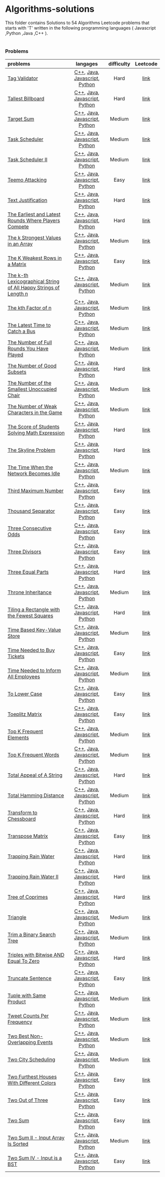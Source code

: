# Algorithms-solutions
This folder contains Solutions to 54 Algorithms Leetcode problems that starts with 'T' written in the following programming languages ( Javascript ,Python ,Java ,C++ ).<br><br>
### Problems ###
|problems|langages|difficulty|Leetcode|
|:-------|:------:|:--------:|:------:|
|[Tag Validator](https://github.com/AnasImloul/Leetcode-solutions/tree/main/algorithms/T/Tag%20Validator/)|[C++](https://github.com/AnasImloul/Leetcode-solutions/tree/main/algorithms/T/Tag%20Validator/Tag%20Validator.cpp), [Java](https://github.com/AnasImloul/Leetcode-solutions/tree/main/algorithms/T/Tag%20Validator/Tag%20Validator.java), [Javascript](https://github.com/AnasImloul/Leetcode-solutions/tree/main/algorithms/T/Tag%20Validator/Tag%20Validator.js), [Python](https://github.com/AnasImloul/Leetcode-solutions/tree/main/algorithms/T/Tag%20Validator/Tag%20Validator.py)|Hard|[link](https://leetcode.com/problems/tag-validator)|
|[Tallest Billboard](https://github.com/AnasImloul/Leetcode-solutions/tree/main/algorithms/T/Tallest%20Billboard/)|[C++](https://github.com/AnasImloul/Leetcode-solutions/tree/main/algorithms/T/Tallest%20Billboard/Tallest%20Billboard.cpp), [Java](https://github.com/AnasImloul/Leetcode-solutions/tree/main/algorithms/T/Tallest%20Billboard/Tallest%20Billboard.java), [Javascript](https://github.com/AnasImloul/Leetcode-solutions/tree/main/algorithms/T/Tallest%20Billboard/Tallest%20Billboard.js), [Python](https://github.com/AnasImloul/Leetcode-solutions/tree/main/algorithms/T/Tallest%20Billboard/Tallest%20Billboard.py)|Hard|[link](https://leetcode.com/problems/tallest-billboard)|
|[Target Sum](https://github.com/AnasImloul/Leetcode-solutions/tree/main/algorithms/T/Target%20Sum/)|[C++](https://github.com/AnasImloul/Leetcode-solutions/tree/main/algorithms/T/Target%20Sum/Target%20Sum.cpp), [Java](https://github.com/AnasImloul/Leetcode-solutions/tree/main/algorithms/T/Target%20Sum/Target%20Sum.java), [Javascript](https://github.com/AnasImloul/Leetcode-solutions/tree/main/algorithms/T/Target%20Sum/Target%20Sum.js), [Python](https://github.com/AnasImloul/Leetcode-solutions/tree/main/algorithms/T/Target%20Sum/Target%20Sum.py)|Medium|[link](https://leetcode.com/problems/target-sum)|
|[Task Scheduler](https://github.com/AnasImloul/Leetcode-solutions/tree/main/algorithms/T/Task%20Scheduler/)|[C++](https://github.com/AnasImloul/Leetcode-solutions/tree/main/algorithms/T/Task%20Scheduler/Task%20Scheduler.cpp), [Java](https://github.com/AnasImloul/Leetcode-solutions/tree/main/algorithms/T/Task%20Scheduler/Task%20Scheduler.java), [Javascript](https://github.com/AnasImloul/Leetcode-solutions/tree/main/algorithms/T/Task%20Scheduler/Task%20Scheduler.js), [Python](https://github.com/AnasImloul/Leetcode-solutions/tree/main/algorithms/T/Task%20Scheduler/Task%20Scheduler.py)|Medium|[link](https://leetcode.com/problems/task-scheduler)|
|[Task Scheduler II](https://github.com/AnasImloul/Leetcode-solutions/tree/main/algorithms/T/Task%20Scheduler%20II/)|[C++](https://github.com/AnasImloul/Leetcode-solutions/tree/main/algorithms/T/Task%20Scheduler%20II/Task%20Scheduler%20II.cpp), [Java](https://github.com/AnasImloul/Leetcode-solutions/tree/main/algorithms/T/Task%20Scheduler%20II/Task%20Scheduler%20II.java), [Javascript](https://github.com/AnasImloul/Leetcode-solutions/tree/main/algorithms/T/Task%20Scheduler%20II/Task%20Scheduler%20II.js), [Python](https://github.com/AnasImloul/Leetcode-solutions/tree/main/algorithms/T/Task%20Scheduler%20II/Task%20Scheduler%20II.py)|Medium|[link](https://leetcode.com/problems/task-scheduler-ii)|
|[Teemo Attacking](https://github.com/AnasImloul/Leetcode-solutions/tree/main/algorithms/T/Teemo%20Attacking/)|[C++](https://github.com/AnasImloul/Leetcode-solutions/tree/main/algorithms/T/Teemo%20Attacking/Teemo%20Attacking.cpp), [Java](https://github.com/AnasImloul/Leetcode-solutions/tree/main/algorithms/T/Teemo%20Attacking/Teemo%20Attacking.java), [Javascript](https://github.com/AnasImloul/Leetcode-solutions/tree/main/algorithms/T/Teemo%20Attacking/Teemo%20Attacking.js), [Python](https://github.com/AnasImloul/Leetcode-solutions/tree/main/algorithms/T/Teemo%20Attacking/Teemo%20Attacking.py)|Easy|[link](https://leetcode.com/problems/teemo-attacking)|
|[Text Justification](https://github.com/AnasImloul/Leetcode-solutions/tree/main/algorithms/T/Text%20Justification/)|[C++](https://github.com/AnasImloul/Leetcode-solutions/tree/main/algorithms/T/Text%20Justification/Text%20Justification.cpp), [Java](https://github.com/AnasImloul/Leetcode-solutions/tree/main/algorithms/T/Text%20Justification/Text%20Justification.java), [Javascript](https://github.com/AnasImloul/Leetcode-solutions/tree/main/algorithms/T/Text%20Justification/Text%20Justification.js), [Python](https://github.com/AnasImloul/Leetcode-solutions/tree/main/algorithms/T/Text%20Justification/Text%20Justification.py)|Hard|[link](https://leetcode.com/problems/text-justification)|
|[The Earliest and Latest Rounds Where Players Compete](https://github.com/AnasImloul/Leetcode-solutions/tree/main/algorithms/T/The%20Earliest%20and%20Latest%20Rounds%20Where%20Players%20Compete/)|[C++](https://github.com/AnasImloul/Leetcode-solutions/tree/main/algorithms/T/The%20Earliest%20and%20Latest%20Rounds%20Where%20Players%20Compete/The%20Earliest%20and%20Latest%20Rounds%20Where%20Players%20Compete.cpp), [Java](https://github.com/AnasImloul/Leetcode-solutions/tree/main/algorithms/T/The%20Earliest%20and%20Latest%20Rounds%20Where%20Players%20Compete/The%20Earliest%20and%20Latest%20Rounds%20Where%20Players%20Compete.java), [Javascript](https://github.com/AnasImloul/Leetcode-solutions/tree/main/algorithms/T/The%20Earliest%20and%20Latest%20Rounds%20Where%20Players%20Compete/The%20Earliest%20and%20Latest%20Rounds%20Where%20Players%20Compete.js), [Python](https://github.com/AnasImloul/Leetcode-solutions/tree/main/algorithms/T/The%20Earliest%20and%20Latest%20Rounds%20Where%20Players%20Compete/The%20Earliest%20and%20Latest%20Rounds%20Where%20Players%20Compete.py)|Hard|[link](https://leetcode.com/problems/the-earliest-and-latest-rounds-where-players-compete)|
|[The k Strongest Values in an Array](https://github.com/AnasImloul/Leetcode-solutions/tree/main/algorithms/T/The%20k%20Strongest%20Values%20in%20an%20Array/)|[C++](https://github.com/AnasImloul/Leetcode-solutions/tree/main/algorithms/T/The%20k%20Strongest%20Values%20in%20an%20Array/The%20k%20Strongest%20Values%20in%20an%20Array.cpp), [Java](https://github.com/AnasImloul/Leetcode-solutions/tree/main/algorithms/T/The%20k%20Strongest%20Values%20in%20an%20Array/The%20k%20Strongest%20Values%20in%20an%20Array.java), [Javascript](https://github.com/AnasImloul/Leetcode-solutions/tree/main/algorithms/T/The%20k%20Strongest%20Values%20in%20an%20Array/The%20k%20Strongest%20Values%20in%20an%20Array.js), [Python](https://github.com/AnasImloul/Leetcode-solutions/tree/main/algorithms/T/The%20k%20Strongest%20Values%20in%20an%20Array/The%20k%20Strongest%20Values%20in%20an%20Array.py)|Medium|[link](https://leetcode.com/problems/the-k-strongest-values-in-an-array)|
|[The K Weakest Rows in a Matrix](https://github.com/AnasImloul/Leetcode-solutions/tree/main/algorithms/T/The%20K%20Weakest%20Rows%20in%20a%20Matrix/)|[C++](https://github.com/AnasImloul/Leetcode-solutions/tree/main/algorithms/T/The%20K%20Weakest%20Rows%20in%20a%20Matrix/The%20K%20Weakest%20Rows%20in%20a%20Matrix.cpp), [Java](https://github.com/AnasImloul/Leetcode-solutions/tree/main/algorithms/T/The%20K%20Weakest%20Rows%20in%20a%20Matrix/The%20K%20Weakest%20Rows%20in%20a%20Matrix.java), [Javascript](https://github.com/AnasImloul/Leetcode-solutions/tree/main/algorithms/T/The%20K%20Weakest%20Rows%20in%20a%20Matrix/The%20K%20Weakest%20Rows%20in%20a%20Matrix.js), [Python](https://github.com/AnasImloul/Leetcode-solutions/tree/main/algorithms/T/The%20K%20Weakest%20Rows%20in%20a%20Matrix/The%20K%20Weakest%20Rows%20in%20a%20Matrix.py)|Easy|[link](https://leetcode.com/problems/the-k-weakest-rows-in-a-matrix)|
|[The k-th Lexicographical String of All Happy Strings of Length n](https://github.com/AnasImloul/Leetcode-solutions/tree/main/algorithms/T/The%20k-th%20Lexicographical%20String%20of%20All%20Happy%20Strings%20of%20Length%20n/)|[C++](https://github.com/AnasImloul/Leetcode-solutions/tree/main/algorithms/T/The%20k-th%20Lexicographical%20String%20of%20All%20Happy%20Strings%20of%20Length%20n/The%20k-th%20Lexicographical%20String%20of%20All%20Happy%20Strings%20of%20Length%20n.cpp), [Java](https://github.com/AnasImloul/Leetcode-solutions/tree/main/algorithms/T/The%20k-th%20Lexicographical%20String%20of%20All%20Happy%20Strings%20of%20Length%20n/The%20k-th%20Lexicographical%20String%20of%20All%20Happy%20Strings%20of%20Length%20n.java), [Javascript](https://github.com/AnasImloul/Leetcode-solutions/tree/main/algorithms/T/The%20k-th%20Lexicographical%20String%20of%20All%20Happy%20Strings%20of%20Length%20n/The%20k-th%20Lexicographical%20String%20of%20All%20Happy%20Strings%20of%20Length%20n.js), [Python](https://github.com/AnasImloul/Leetcode-solutions/tree/main/algorithms/T/The%20k-th%20Lexicographical%20String%20of%20All%20Happy%20Strings%20of%20Length%20n/The%20k-th%20Lexicographical%20String%20of%20All%20Happy%20Strings%20of%20Length%20n.py)|Medium|[link](https://leetcode.com/problems/the-k-th-lexicographical-string-of-all-happy-strings-of-length-n)|
|[The kth Factor of n](https://github.com/AnasImloul/Leetcode-solutions/tree/main/algorithms/T/The%20kth%20Factor%20of%20n/)|[C++](https://github.com/AnasImloul/Leetcode-solutions/tree/main/algorithms/T/The%20kth%20Factor%20of%20n/The%20kth%20Factor%20of%20n.cpp), [Java](https://github.com/AnasImloul/Leetcode-solutions/tree/main/algorithms/T/The%20kth%20Factor%20of%20n/The%20kth%20Factor%20of%20n.java), [Javascript](https://github.com/AnasImloul/Leetcode-solutions/tree/main/algorithms/T/The%20kth%20Factor%20of%20n/The%20kth%20Factor%20of%20n.js), [Python](https://github.com/AnasImloul/Leetcode-solutions/tree/main/algorithms/T/The%20kth%20Factor%20of%20n/The%20kth%20Factor%20of%20n.py)|Medium|[link](https://leetcode.com/problems/the-kth-factor-of-n)|
|[The Latest Time to Catch a Bus](https://github.com/AnasImloul/Leetcode-solutions/tree/main/algorithms/T/The%20Latest%20Time%20to%20Catch%20a%20Bus/)|[C++](https://github.com/AnasImloul/Leetcode-solutions/tree/main/algorithms/T/The%20Latest%20Time%20to%20Catch%20a%20Bus/The%20Latest%20Time%20to%20Catch%20a%20Bus.cpp), [Java](https://github.com/AnasImloul/Leetcode-solutions/tree/main/algorithms/T/The%20Latest%20Time%20to%20Catch%20a%20Bus/The%20Latest%20Time%20to%20Catch%20a%20Bus.java), [Javascript](https://github.com/AnasImloul/Leetcode-solutions/tree/main/algorithms/T/The%20Latest%20Time%20to%20Catch%20a%20Bus/The%20Latest%20Time%20to%20Catch%20a%20Bus.js), [Python](https://github.com/AnasImloul/Leetcode-solutions/tree/main/algorithms/T/The%20Latest%20Time%20to%20Catch%20a%20Bus/The%20Latest%20Time%20to%20Catch%20a%20Bus.py)|Medium|[link](https://leetcode.com/problems/the-latest-time-to-catch-a-bus)|
|[The Number of Full Rounds You Have Played](https://github.com/AnasImloul/Leetcode-solutions/tree/main/algorithms/T/The%20Number%20of%20Full%20Rounds%20You%20Have%20Played/)|[C++](https://github.com/AnasImloul/Leetcode-solutions/tree/main/algorithms/T/The%20Number%20of%20Full%20Rounds%20You%20Have%20Played/The%20Number%20of%20Full%20Rounds%20You%20Have%20Played.cpp), [Java](https://github.com/AnasImloul/Leetcode-solutions/tree/main/algorithms/T/The%20Number%20of%20Full%20Rounds%20You%20Have%20Played/The%20Number%20of%20Full%20Rounds%20You%20Have%20Played.java), [Javascript](https://github.com/AnasImloul/Leetcode-solutions/tree/main/algorithms/T/The%20Number%20of%20Full%20Rounds%20You%20Have%20Played/The%20Number%20of%20Full%20Rounds%20You%20Have%20Played.js), [Python](https://github.com/AnasImloul/Leetcode-solutions/tree/main/algorithms/T/The%20Number%20of%20Full%20Rounds%20You%20Have%20Played/The%20Number%20of%20Full%20Rounds%20You%20Have%20Played.py)|Medium|[link](https://leetcode.com/problems/the-number-of-full-rounds-you-have-played)|
|[The Number of Good Subsets](https://github.com/AnasImloul/Leetcode-solutions/tree/main/algorithms/T/The%20Number%20of%20Good%20Subsets/)|[C++](https://github.com/AnasImloul/Leetcode-solutions/tree/main/algorithms/T/The%20Number%20of%20Good%20Subsets/The%20Number%20of%20Good%20Subsets.cpp), [Java](https://github.com/AnasImloul/Leetcode-solutions/tree/main/algorithms/T/The%20Number%20of%20Good%20Subsets/The%20Number%20of%20Good%20Subsets.java), [Javascript](https://github.com/AnasImloul/Leetcode-solutions/tree/main/algorithms/T/The%20Number%20of%20Good%20Subsets/The%20Number%20of%20Good%20Subsets.js), [Python](https://github.com/AnasImloul/Leetcode-solutions/tree/main/algorithms/T/The%20Number%20of%20Good%20Subsets/The%20Number%20of%20Good%20Subsets.py)|Hard|[link](https://leetcode.com/problems/the-number-of-good-subsets)|
|[The Number of the Smallest Unoccupied Chair](https://github.com/AnasImloul/Leetcode-solutions/tree/main/algorithms/T/The%20Number%20of%20the%20Smallest%20Unoccupied%20Chair/)|[C++](https://github.com/AnasImloul/Leetcode-solutions/tree/main/algorithms/T/The%20Number%20of%20the%20Smallest%20Unoccupied%20Chair/The%20Number%20of%20the%20Smallest%20Unoccupied%20Chair.cpp), [Java](https://github.com/AnasImloul/Leetcode-solutions/tree/main/algorithms/T/The%20Number%20of%20the%20Smallest%20Unoccupied%20Chair/The%20Number%20of%20the%20Smallest%20Unoccupied%20Chair.java), [Javascript](https://github.com/AnasImloul/Leetcode-solutions/tree/main/algorithms/T/The%20Number%20of%20the%20Smallest%20Unoccupied%20Chair/The%20Number%20of%20the%20Smallest%20Unoccupied%20Chair.js), [Python](https://github.com/AnasImloul/Leetcode-solutions/tree/main/algorithms/T/The%20Number%20of%20the%20Smallest%20Unoccupied%20Chair/The%20Number%20of%20the%20Smallest%20Unoccupied%20Chair.py)|Medium|[link](https://leetcode.com/problems/the-number-of-the-smallest-unoccupied-chair)|
|[The Number of Weak Characters in the Game](https://github.com/AnasImloul/Leetcode-solutions/tree/main/algorithms/T/The%20Number%20of%20Weak%20Characters%20in%20the%20Game/)|[C++](https://github.com/AnasImloul/Leetcode-solutions/tree/main/algorithms/T/The%20Number%20of%20Weak%20Characters%20in%20the%20Game/The%20Number%20of%20Weak%20Characters%20in%20the%20Game.cpp), [Java](https://github.com/AnasImloul/Leetcode-solutions/tree/main/algorithms/T/The%20Number%20of%20Weak%20Characters%20in%20the%20Game/The%20Number%20of%20Weak%20Characters%20in%20the%20Game.java), [Javascript](https://github.com/AnasImloul/Leetcode-solutions/tree/main/algorithms/T/The%20Number%20of%20Weak%20Characters%20in%20the%20Game/The%20Number%20of%20Weak%20Characters%20in%20the%20Game.js), [Python](https://github.com/AnasImloul/Leetcode-solutions/tree/main/algorithms/T/The%20Number%20of%20Weak%20Characters%20in%20the%20Game/The%20Number%20of%20Weak%20Characters%20in%20the%20Game.py)|Medium|[link](https://leetcode.com/problems/the-number-of-weak-characters-in-the-game)|
|[The Score of Students Solving Math Expression](https://github.com/AnasImloul/Leetcode-solutions/tree/main/algorithms/T/The%20Score%20of%20Students%20Solving%20Math%20Expression/)|[C++](https://github.com/AnasImloul/Leetcode-solutions/tree/main/algorithms/T/The%20Score%20of%20Students%20Solving%20Math%20Expression/The%20Score%20of%20Students%20Solving%20Math%20Expression.cpp), [Java](https://github.com/AnasImloul/Leetcode-solutions/tree/main/algorithms/T/The%20Score%20of%20Students%20Solving%20Math%20Expression/The%20Score%20of%20Students%20Solving%20Math%20Expression.java), [Javascript](https://github.com/AnasImloul/Leetcode-solutions/tree/main/algorithms/T/The%20Score%20of%20Students%20Solving%20Math%20Expression/The%20Score%20of%20Students%20Solving%20Math%20Expression.js), [Python](https://github.com/AnasImloul/Leetcode-solutions/tree/main/algorithms/T/The%20Score%20of%20Students%20Solving%20Math%20Expression/The%20Score%20of%20Students%20Solving%20Math%20Expression.py)|Hard|[link](https://leetcode.com/problems/the-score-of-students-solving-math-expression)|
|[The Skyline Problem](https://github.com/AnasImloul/Leetcode-solutions/tree/main/algorithms/T/The%20Skyline%20Problem/)|[C++](https://github.com/AnasImloul/Leetcode-solutions/tree/main/algorithms/T/The%20Skyline%20Problem/The%20Skyline%20Problem.cpp), [Java](https://github.com/AnasImloul/Leetcode-solutions/tree/main/algorithms/T/The%20Skyline%20Problem/The%20Skyline%20Problem.java), [Javascript](https://github.com/AnasImloul/Leetcode-solutions/tree/main/algorithms/T/The%20Skyline%20Problem/The%20Skyline%20Problem.js), [Python](https://github.com/AnasImloul/Leetcode-solutions/tree/main/algorithms/T/The%20Skyline%20Problem/The%20Skyline%20Problem.py)|Hard|[link](https://leetcode.com/problems/the-skyline-problem)|
|[The Time When the Network Becomes Idle](https://github.com/AnasImloul/Leetcode-solutions/tree/main/algorithms/T/The%20Time%20When%20the%20Network%20Becomes%20Idle/)|[C++](https://github.com/AnasImloul/Leetcode-solutions/tree/main/algorithms/T/The%20Time%20When%20the%20Network%20Becomes%20Idle/The%20Time%20When%20the%20Network%20Becomes%20Idle.cpp), [Java](https://github.com/AnasImloul/Leetcode-solutions/tree/main/algorithms/T/The%20Time%20When%20the%20Network%20Becomes%20Idle/The%20Time%20When%20the%20Network%20Becomes%20Idle.java), [Javascript](https://github.com/AnasImloul/Leetcode-solutions/tree/main/algorithms/T/The%20Time%20When%20the%20Network%20Becomes%20Idle/The%20Time%20When%20the%20Network%20Becomes%20Idle.js), [Python](https://github.com/AnasImloul/Leetcode-solutions/tree/main/algorithms/T/The%20Time%20When%20the%20Network%20Becomes%20Idle/The%20Time%20When%20the%20Network%20Becomes%20Idle.py)|Medium|[link](https://leetcode.com/problems/the-time-when-the-network-becomes-idle)|
|[Third Maximum Number](https://github.com/AnasImloul/Leetcode-solutions/tree/main/algorithms/T/Third%20Maximum%20Number/)|[C++](https://github.com/AnasImloul/Leetcode-solutions/tree/main/algorithms/T/Third%20Maximum%20Number/Third%20Maximum%20Number.cpp), [Java](https://github.com/AnasImloul/Leetcode-solutions/tree/main/algorithms/T/Third%20Maximum%20Number/Third%20Maximum%20Number.java), [Javascript](https://github.com/AnasImloul/Leetcode-solutions/tree/main/algorithms/T/Third%20Maximum%20Number/Third%20Maximum%20Number.js), [Python](https://github.com/AnasImloul/Leetcode-solutions/tree/main/algorithms/T/Third%20Maximum%20Number/Third%20Maximum%20Number.py)|Easy|[link](https://leetcode.com/problems/third-maximum-number)|
|[Thousand Separator](https://github.com/AnasImloul/Leetcode-solutions/tree/main/algorithms/T/Thousand%20Separator/)|[C++](https://github.com/AnasImloul/Leetcode-solutions/tree/main/algorithms/T/Thousand%20Separator/Thousand%20Separator.cpp), [Java](https://github.com/AnasImloul/Leetcode-solutions/tree/main/algorithms/T/Thousand%20Separator/Thousand%20Separator.java), [Javascript](https://github.com/AnasImloul/Leetcode-solutions/tree/main/algorithms/T/Thousand%20Separator/Thousand%20Separator.js), [Python](https://github.com/AnasImloul/Leetcode-solutions/tree/main/algorithms/T/Thousand%20Separator/Thousand%20Separator.py)|Easy|[link](https://leetcode.com/problems/thousand-separator)|
|[Three Consecutive Odds](https://github.com/AnasImloul/Leetcode-solutions/tree/main/algorithms/T/Three%20Consecutive%20Odds/)|[C++](https://github.com/AnasImloul/Leetcode-solutions/tree/main/algorithms/T/Three%20Consecutive%20Odds/Three%20Consecutive%20Odds.cpp), [Java](https://github.com/AnasImloul/Leetcode-solutions/tree/main/algorithms/T/Three%20Consecutive%20Odds/Three%20Consecutive%20Odds.java), [Javascript](https://github.com/AnasImloul/Leetcode-solutions/tree/main/algorithms/T/Three%20Consecutive%20Odds/Three%20Consecutive%20Odds.js), [Python](https://github.com/AnasImloul/Leetcode-solutions/tree/main/algorithms/T/Three%20Consecutive%20Odds/Three%20Consecutive%20Odds.py)|Easy|[link](https://leetcode.com/problems/three-consecutive-odds)|
|[Three Divisors](https://github.com/AnasImloul/Leetcode-solutions/tree/main/algorithms/T/Three%20Divisors/)|[C++](https://github.com/AnasImloul/Leetcode-solutions/tree/main/algorithms/T/Three%20Divisors/Three%20Divisors.cpp), [Java](https://github.com/AnasImloul/Leetcode-solutions/tree/main/algorithms/T/Three%20Divisors/Three%20Divisors.java), [Javascript](https://github.com/AnasImloul/Leetcode-solutions/tree/main/algorithms/T/Three%20Divisors/Three%20Divisors.js), [Python](https://github.com/AnasImloul/Leetcode-solutions/tree/main/algorithms/T/Three%20Divisors/Three%20Divisors.py)|Easy|[link](https://leetcode.com/problems/three-divisors)|
|[Three Equal Parts](https://github.com/AnasImloul/Leetcode-solutions/tree/main/algorithms/T/Three%20Equal%20Parts/)|[C++](https://github.com/AnasImloul/Leetcode-solutions/tree/main/algorithms/T/Three%20Equal%20Parts/Three%20Equal%20Parts.cpp), [Java](https://github.com/AnasImloul/Leetcode-solutions/tree/main/algorithms/T/Three%20Equal%20Parts/Three%20Equal%20Parts.java), [Javascript](https://github.com/AnasImloul/Leetcode-solutions/tree/main/algorithms/T/Three%20Equal%20Parts/Three%20Equal%20Parts.js), [Python](https://github.com/AnasImloul/Leetcode-solutions/tree/main/algorithms/T/Three%20Equal%20Parts/Three%20Equal%20Parts.py)|Hard|[link](https://leetcode.com/problems/three-equal-parts)|
|[Throne Inheritance](https://github.com/AnasImloul/Leetcode-solutions/tree/main/algorithms/T/Throne%20Inheritance/)|[C++](https://github.com/AnasImloul/Leetcode-solutions/tree/main/algorithms/T/Throne%20Inheritance/Throne%20Inheritance.cpp), [Java](https://github.com/AnasImloul/Leetcode-solutions/tree/main/algorithms/T/Throne%20Inheritance/Throne%20Inheritance.java), [Javascript](https://github.com/AnasImloul/Leetcode-solutions/tree/main/algorithms/T/Throne%20Inheritance/Throne%20Inheritance.js), [Python](https://github.com/AnasImloul/Leetcode-solutions/tree/main/algorithms/T/Throne%20Inheritance/Throne%20Inheritance.py)|Medium|[link](https://leetcode.com/problems/throne-inheritance)|
|[Tiling a Rectangle with the Fewest Squares](https://github.com/AnasImloul/Leetcode-solutions/tree/main/algorithms/T/Tiling%20a%20Rectangle%20with%20the%20Fewest%20Squares/)|[C++](https://github.com/AnasImloul/Leetcode-solutions/tree/main/algorithms/T/Tiling%20a%20Rectangle%20with%20the%20Fewest%20Squares/Tiling%20a%20Rectangle%20with%20the%20Fewest%20Squares.cpp), [Java](https://github.com/AnasImloul/Leetcode-solutions/tree/main/algorithms/T/Tiling%20a%20Rectangle%20with%20the%20Fewest%20Squares/Tiling%20a%20Rectangle%20with%20the%20Fewest%20Squares.java), [Javascript](https://github.com/AnasImloul/Leetcode-solutions/tree/main/algorithms/T/Tiling%20a%20Rectangle%20with%20the%20Fewest%20Squares/Tiling%20a%20Rectangle%20with%20the%20Fewest%20Squares.js), [Python](https://github.com/AnasImloul/Leetcode-solutions/tree/main/algorithms/T/Tiling%20a%20Rectangle%20with%20the%20Fewest%20Squares/Tiling%20a%20Rectangle%20with%20the%20Fewest%20Squares.py)|Hard|[link](https://leetcode.com/problems/tiling-a-rectangle-with-the-fewest-squares)|
|[Time Based Key-Value Store](https://github.com/AnasImloul/Leetcode-solutions/tree/main/algorithms/T/Time%20Based%20Key-Value%20Store/)|[C++](https://github.com/AnasImloul/Leetcode-solutions/tree/main/algorithms/T/Time%20Based%20Key-Value%20Store/Time%20Based%20Key-Value%20Store.cpp), [Java](https://github.com/AnasImloul/Leetcode-solutions/tree/main/algorithms/T/Time%20Based%20Key-Value%20Store/Time%20Based%20Key-Value%20Store.java), [Javascript](https://github.com/AnasImloul/Leetcode-solutions/tree/main/algorithms/T/Time%20Based%20Key-Value%20Store/Time%20Based%20Key-Value%20Store.js), [Python](https://github.com/AnasImloul/Leetcode-solutions/tree/main/algorithms/T/Time%20Based%20Key-Value%20Store/Time%20Based%20Key-Value%20Store.py)|Medium|[link](https://leetcode.com/problems/time-based-key-value-store)|
|[Time Needed to Buy Tickets](https://github.com/AnasImloul/Leetcode-solutions/tree/main/algorithms/T/Time%20Needed%20to%20Buy%20Tickets/)|[C++](https://github.com/AnasImloul/Leetcode-solutions/tree/main/algorithms/T/Time%20Needed%20to%20Buy%20Tickets/Time%20Needed%20to%20Buy%20Tickets.cpp), [Java](https://github.com/AnasImloul/Leetcode-solutions/tree/main/algorithms/T/Time%20Needed%20to%20Buy%20Tickets/Time%20Needed%20to%20Buy%20Tickets.java), [Javascript](https://github.com/AnasImloul/Leetcode-solutions/tree/main/algorithms/T/Time%20Needed%20to%20Buy%20Tickets/Time%20Needed%20to%20Buy%20Tickets.js), [Python](https://github.com/AnasImloul/Leetcode-solutions/tree/main/algorithms/T/Time%20Needed%20to%20Buy%20Tickets/Time%20Needed%20to%20Buy%20Tickets.py)|Easy|[link](https://leetcode.com/problems/time-needed-to-buy-tickets)|
|[Time Needed to Inform All Employees](https://github.com/AnasImloul/Leetcode-solutions/tree/main/algorithms/T/Time%20Needed%20to%20Inform%20All%20Employees/)|[C++](https://github.com/AnasImloul/Leetcode-solutions/tree/main/algorithms/T/Time%20Needed%20to%20Inform%20All%20Employees/Time%20Needed%20to%20Inform%20All%20Employees.cpp), [Java](https://github.com/AnasImloul/Leetcode-solutions/tree/main/algorithms/T/Time%20Needed%20to%20Inform%20All%20Employees/Time%20Needed%20to%20Inform%20All%20Employees.java), [Javascript](https://github.com/AnasImloul/Leetcode-solutions/tree/main/algorithms/T/Time%20Needed%20to%20Inform%20All%20Employees/Time%20Needed%20to%20Inform%20All%20Employees.js), [Python](https://github.com/AnasImloul/Leetcode-solutions/tree/main/algorithms/T/Time%20Needed%20to%20Inform%20All%20Employees/Time%20Needed%20to%20Inform%20All%20Employees.py)|Medium|[link](https://leetcode.com/problems/time-needed-to-inform-all-employees)|
|[To Lower Case](https://github.com/AnasImloul/Leetcode-solutions/tree/main/algorithms/T/To%20Lower%20Case/)|[C++](https://github.com/AnasImloul/Leetcode-solutions/tree/main/algorithms/T/To%20Lower%20Case/To%20Lower%20Case.cpp), [Java](https://github.com/AnasImloul/Leetcode-solutions/tree/main/algorithms/T/To%20Lower%20Case/To%20Lower%20Case.java), [Javascript](https://github.com/AnasImloul/Leetcode-solutions/tree/main/algorithms/T/To%20Lower%20Case/To%20Lower%20Case.js), [Python](https://github.com/AnasImloul/Leetcode-solutions/tree/main/algorithms/T/To%20Lower%20Case/To%20Lower%20Case.py)|Easy|[link](https://leetcode.com/problems/to-lower-case)|
|[Toeplitz Matrix](https://github.com/AnasImloul/Leetcode-solutions/tree/main/algorithms/T/Toeplitz%20Matrix/)|[C++](https://github.com/AnasImloul/Leetcode-solutions/tree/main/algorithms/T/Toeplitz%20Matrix/Toeplitz%20Matrix.cpp), [Java](https://github.com/AnasImloul/Leetcode-solutions/tree/main/algorithms/T/Toeplitz%20Matrix/Toeplitz%20Matrix.java), [Javascript](https://github.com/AnasImloul/Leetcode-solutions/tree/main/algorithms/T/Toeplitz%20Matrix/Toeplitz%20Matrix.js), [Python](https://github.com/AnasImloul/Leetcode-solutions/tree/main/algorithms/T/Toeplitz%20Matrix/Toeplitz%20Matrix.py)|Easy|[link](https://leetcode.com/problems/toeplitz-matrix)|
|[Top K Frequent Elements](https://github.com/AnasImloul/Leetcode-solutions/tree/main/algorithms/T/Top%20K%20Frequent%20Elements/)|[C++](https://github.com/AnasImloul/Leetcode-solutions/tree/main/algorithms/T/Top%20K%20Frequent%20Elements/Top%20K%20Frequent%20Elements.cpp), [Java](https://github.com/AnasImloul/Leetcode-solutions/tree/main/algorithms/T/Top%20K%20Frequent%20Elements/Top%20K%20Frequent%20Elements.java), [Javascript](https://github.com/AnasImloul/Leetcode-solutions/tree/main/algorithms/T/Top%20K%20Frequent%20Elements/Top%20K%20Frequent%20Elements.js), [Python](https://github.com/AnasImloul/Leetcode-solutions/tree/main/algorithms/T/Top%20K%20Frequent%20Elements/Top%20K%20Frequent%20Elements.py)|Medium|[link](https://leetcode.com/problems/top-k-frequent-elements)|
|[Top K Frequent Words](https://github.com/AnasImloul/Leetcode-solutions/tree/main/algorithms/T/Top%20K%20Frequent%20Words/)|[C++](https://github.com/AnasImloul/Leetcode-solutions/tree/main/algorithms/T/Top%20K%20Frequent%20Words/Top%20K%20Frequent%20Words.cpp), [Java](https://github.com/AnasImloul/Leetcode-solutions/tree/main/algorithms/T/Top%20K%20Frequent%20Words/Top%20K%20Frequent%20Words.java), [Javascript](https://github.com/AnasImloul/Leetcode-solutions/tree/main/algorithms/T/Top%20K%20Frequent%20Words/Top%20K%20Frequent%20Words.js), [Python](https://github.com/AnasImloul/Leetcode-solutions/tree/main/algorithms/T/Top%20K%20Frequent%20Words/Top%20K%20Frequent%20Words.py)|Medium|[link](https://leetcode.com/problems/top-k-frequent-words)|
|[Total Appeal of A String](https://github.com/AnasImloul/Leetcode-solutions/tree/main/algorithms/T/Total%20Appeal%20of%20A%20String/)|[C++](https://github.com/AnasImloul/Leetcode-solutions/tree/main/algorithms/T/Total%20Appeal%20of%20A%20String/Total%20Appeal%20of%20A%20String.cpp), [Java](https://github.com/AnasImloul/Leetcode-solutions/tree/main/algorithms/T/Total%20Appeal%20of%20A%20String/Total%20Appeal%20of%20A%20String.java), [Javascript](https://github.com/AnasImloul/Leetcode-solutions/tree/main/algorithms/T/Total%20Appeal%20of%20A%20String/Total%20Appeal%20of%20A%20String.js), [Python](https://github.com/AnasImloul/Leetcode-solutions/tree/main/algorithms/T/Total%20Appeal%20of%20A%20String/Total%20Appeal%20of%20A%20String.py)|Hard|[link](https://leetcode.com/problems/total-appeal-of-a-string)|
|[Total Hamming Distance](https://github.com/AnasImloul/Leetcode-solutions/tree/main/algorithms/T/Total%20Hamming%20Distance/)|[C++](https://github.com/AnasImloul/Leetcode-solutions/tree/main/algorithms/T/Total%20Hamming%20Distance/Total%20Hamming%20Distance.cpp), [Java](https://github.com/AnasImloul/Leetcode-solutions/tree/main/algorithms/T/Total%20Hamming%20Distance/Total%20Hamming%20Distance.java), [Javascript](https://github.com/AnasImloul/Leetcode-solutions/tree/main/algorithms/T/Total%20Hamming%20Distance/Total%20Hamming%20Distance.js), [Python](https://github.com/AnasImloul/Leetcode-solutions/tree/main/algorithms/T/Total%20Hamming%20Distance/Total%20Hamming%20Distance.py)|Medium|[link](https://leetcode.com/problems/total-hamming-distance)|
|[Transform to Chessboard](https://github.com/AnasImloul/Leetcode-solutions/tree/main/algorithms/T/Transform%20to%20Chessboard/)|[C++](https://github.com/AnasImloul/Leetcode-solutions/tree/main/algorithms/T/Transform%20to%20Chessboard/Transform%20to%20Chessboard.cpp), [Java](https://github.com/AnasImloul/Leetcode-solutions/tree/main/algorithms/T/Transform%20to%20Chessboard/Transform%20to%20Chessboard.java), [Javascript](https://github.com/AnasImloul/Leetcode-solutions/tree/main/algorithms/T/Transform%20to%20Chessboard/Transform%20to%20Chessboard.js), [Python](https://github.com/AnasImloul/Leetcode-solutions/tree/main/algorithms/T/Transform%20to%20Chessboard/Transform%20to%20Chessboard.py)|Hard|[link](https://leetcode.com/problems/transform-to-chessboard)|
|[Transpose Matrix](https://github.com/AnasImloul/Leetcode-solutions/tree/main/algorithms/T/Transpose%20Matrix/)|[C++](https://github.com/AnasImloul/Leetcode-solutions/tree/main/algorithms/T/Transpose%20Matrix/Transpose%20Matrix.cpp), [Java](https://github.com/AnasImloul/Leetcode-solutions/tree/main/algorithms/T/Transpose%20Matrix/Transpose%20Matrix.java), [Javascript](https://github.com/AnasImloul/Leetcode-solutions/tree/main/algorithms/T/Transpose%20Matrix/Transpose%20Matrix.js), [Python](https://github.com/AnasImloul/Leetcode-solutions/tree/main/algorithms/T/Transpose%20Matrix/Transpose%20Matrix.py)|Easy|[link](https://leetcode.com/problems/transpose-matrix)|
|[Trapping Rain Water](https://github.com/AnasImloul/Leetcode-solutions/tree/main/algorithms/T/Trapping%20Rain%20Water/)|[C++](https://github.com/AnasImloul/Leetcode-solutions/tree/main/algorithms/T/Trapping%20Rain%20Water/Trapping%20Rain%20Water.cpp), [Java](https://github.com/AnasImloul/Leetcode-solutions/tree/main/algorithms/T/Trapping%20Rain%20Water/Trapping%20Rain%20Water.java), [Javascript](https://github.com/AnasImloul/Leetcode-solutions/tree/main/algorithms/T/Trapping%20Rain%20Water/Trapping%20Rain%20Water.js), [Python](https://github.com/AnasImloul/Leetcode-solutions/tree/main/algorithms/T/Trapping%20Rain%20Water/Trapping%20Rain%20Water.py)|Hard|[link](https://leetcode.com/problems/trapping-rain-water)|
|[Trapping Rain Water II](https://github.com/AnasImloul/Leetcode-solutions/tree/main/algorithms/T/Trapping%20Rain%20Water%20II/)|[C++](https://github.com/AnasImloul/Leetcode-solutions/tree/main/algorithms/T/Trapping%20Rain%20Water%20II/Trapping%20Rain%20Water%20II.cpp), [Java](https://github.com/AnasImloul/Leetcode-solutions/tree/main/algorithms/T/Trapping%20Rain%20Water%20II/Trapping%20Rain%20Water%20II.java), [Javascript](https://github.com/AnasImloul/Leetcode-solutions/tree/main/algorithms/T/Trapping%20Rain%20Water%20II/Trapping%20Rain%20Water%20II.js), [Python](https://github.com/AnasImloul/Leetcode-solutions/tree/main/algorithms/T/Trapping%20Rain%20Water%20II/Trapping%20Rain%20Water%20II.py)|Hard|[link](https://leetcode.com/problems/trapping-rain-water-ii)|
|[Tree of Coprimes](https://github.com/AnasImloul/Leetcode-solutions/tree/main/algorithms/T/Tree%20of%20Coprimes/)|[C++](https://github.com/AnasImloul/Leetcode-solutions/tree/main/algorithms/T/Tree%20of%20Coprimes/Tree%20of%20Coprimes.cpp), [Java](https://github.com/AnasImloul/Leetcode-solutions/tree/main/algorithms/T/Tree%20of%20Coprimes/Tree%20of%20Coprimes.java), [Javascript](https://github.com/AnasImloul/Leetcode-solutions/tree/main/algorithms/T/Tree%20of%20Coprimes/Tree%20of%20Coprimes.js), [Python](https://github.com/AnasImloul/Leetcode-solutions/tree/main/algorithms/T/Tree%20of%20Coprimes/Tree%20of%20Coprimes.py)|Hard|[link](https://leetcode.com/problems/tree-of-coprimes)|
|[Triangle](https://github.com/AnasImloul/Leetcode-solutions/tree/main/algorithms/T/Triangle/)|[C++](https://github.com/AnasImloul/Leetcode-solutions/tree/main/algorithms/T/Triangle/Triangle.cpp), [Java](https://github.com/AnasImloul/Leetcode-solutions/tree/main/algorithms/T/Triangle/Triangle.java), [Javascript](https://github.com/AnasImloul/Leetcode-solutions/tree/main/algorithms/T/Triangle/Triangle.js), [Python](https://github.com/AnasImloul/Leetcode-solutions/tree/main/algorithms/T/Triangle/Triangle.py)|Medium|[link](https://leetcode.com/problems/triangle)|
|[Trim a Binary Search Tree](https://github.com/AnasImloul/Leetcode-solutions/tree/main/algorithms/T/Trim%20a%20Binary%20Search%20Tree/)|[C++](https://github.com/AnasImloul/Leetcode-solutions/tree/main/algorithms/T/Trim%20a%20Binary%20Search%20Tree/Trim%20a%20Binary%20Search%20Tree.cpp), [Java](https://github.com/AnasImloul/Leetcode-solutions/tree/main/algorithms/T/Trim%20a%20Binary%20Search%20Tree/Trim%20a%20Binary%20Search%20Tree.java), [Javascript](https://github.com/AnasImloul/Leetcode-solutions/tree/main/algorithms/T/Trim%20a%20Binary%20Search%20Tree/Trim%20a%20Binary%20Search%20Tree.js), [Python](https://github.com/AnasImloul/Leetcode-solutions/tree/main/algorithms/T/Trim%20a%20Binary%20Search%20Tree/Trim%20a%20Binary%20Search%20Tree.py)|Medium|[link](https://leetcode.com/problems/trim-a-binary-search-tree)|
|[Triples with Bitwise AND Equal To Zero](https://github.com/AnasImloul/Leetcode-solutions/tree/main/algorithms/T/Triples%20with%20Bitwise%20AND%20Equal%20To%20Zero/)|[C++](https://github.com/AnasImloul/Leetcode-solutions/tree/main/algorithms/T/Triples%20with%20Bitwise%20AND%20Equal%20To%20Zero/Triples%20with%20Bitwise%20AND%20Equal%20To%20Zero.cpp), [Java](https://github.com/AnasImloul/Leetcode-solutions/tree/main/algorithms/T/Triples%20with%20Bitwise%20AND%20Equal%20To%20Zero/Triples%20with%20Bitwise%20AND%20Equal%20To%20Zero.java), [Javascript](https://github.com/AnasImloul/Leetcode-solutions/tree/main/algorithms/T/Triples%20with%20Bitwise%20AND%20Equal%20To%20Zero/Triples%20with%20Bitwise%20AND%20Equal%20To%20Zero.js), [Python](https://github.com/AnasImloul/Leetcode-solutions/tree/main/algorithms/T/Triples%20with%20Bitwise%20AND%20Equal%20To%20Zero/Triples%20with%20Bitwise%20AND%20Equal%20To%20Zero.py)|Hard|[link](https://leetcode.com/problems/triples-with-bitwise-and-equal-to-zero)|
|[Truncate Sentence](https://github.com/AnasImloul/Leetcode-solutions/tree/main/algorithms/T/Truncate%20Sentence/)|[C++](https://github.com/AnasImloul/Leetcode-solutions/tree/main/algorithms/T/Truncate%20Sentence/Truncate%20Sentence.cpp), [Java](https://github.com/AnasImloul/Leetcode-solutions/tree/main/algorithms/T/Truncate%20Sentence/Truncate%20Sentence.java), [Javascript](https://github.com/AnasImloul/Leetcode-solutions/tree/main/algorithms/T/Truncate%20Sentence/Truncate%20Sentence.js), [Python](https://github.com/AnasImloul/Leetcode-solutions/tree/main/algorithms/T/Truncate%20Sentence/Truncate%20Sentence.py)|Easy|[link](https://leetcode.com/problems/truncate-sentence)|
|[Tuple with Same Product](https://github.com/AnasImloul/Leetcode-solutions/tree/main/algorithms/T/Tuple%20with%20Same%20Product/)|[C++](https://github.com/AnasImloul/Leetcode-solutions/tree/main/algorithms/T/Tuple%20with%20Same%20Product/Tuple%20with%20Same%20Product.cpp), [Java](https://github.com/AnasImloul/Leetcode-solutions/tree/main/algorithms/T/Tuple%20with%20Same%20Product/Tuple%20with%20Same%20Product.java), [Javascript](https://github.com/AnasImloul/Leetcode-solutions/tree/main/algorithms/T/Tuple%20with%20Same%20Product/Tuple%20with%20Same%20Product.js), [Python](https://github.com/AnasImloul/Leetcode-solutions/tree/main/algorithms/T/Tuple%20with%20Same%20Product/Tuple%20with%20Same%20Product.py)|Medium|[link](https://leetcode.com/problems/tuple-with-same-product)|
|[Tweet Counts Per Frequency](https://github.com/AnasImloul/Leetcode-solutions/tree/main/algorithms/T/Tweet%20Counts%20Per%20Frequency/)|[C++](https://github.com/AnasImloul/Leetcode-solutions/tree/main/algorithms/T/Tweet%20Counts%20Per%20Frequency/Tweet%20Counts%20Per%20Frequency.cpp), [Java](https://github.com/AnasImloul/Leetcode-solutions/tree/main/algorithms/T/Tweet%20Counts%20Per%20Frequency/Tweet%20Counts%20Per%20Frequency.java), [Javascript](https://github.com/AnasImloul/Leetcode-solutions/tree/main/algorithms/T/Tweet%20Counts%20Per%20Frequency/Tweet%20Counts%20Per%20Frequency.js), [Python](https://github.com/AnasImloul/Leetcode-solutions/tree/main/algorithms/T/Tweet%20Counts%20Per%20Frequency/Tweet%20Counts%20Per%20Frequency.py)|Medium|[link](https://leetcode.com/problems/tweet-counts-per-frequency)|
|[Two Best Non-Overlapping Events](https://github.com/AnasImloul/Leetcode-solutions/tree/main/algorithms/T/Two%20Best%20Non-Overlapping%20Events/)|[C++](https://github.com/AnasImloul/Leetcode-solutions/tree/main/algorithms/T/Two%20Best%20Non-Overlapping%20Events/Two%20Best%20Non-Overlapping%20Events.cpp), [Java](https://github.com/AnasImloul/Leetcode-solutions/tree/main/algorithms/T/Two%20Best%20Non-Overlapping%20Events/Two%20Best%20Non-Overlapping%20Events.java), [Javascript](https://github.com/AnasImloul/Leetcode-solutions/tree/main/algorithms/T/Two%20Best%20Non-Overlapping%20Events/Two%20Best%20Non-Overlapping%20Events.js), [Python](https://github.com/AnasImloul/Leetcode-solutions/tree/main/algorithms/T/Two%20Best%20Non-Overlapping%20Events/Two%20Best%20Non-Overlapping%20Events.py)|Medium|[link](https://leetcode.com/problems/two-best-non-overlapping-events)|
|[Two City Scheduling](https://github.com/AnasImloul/Leetcode-solutions/tree/main/algorithms/T/Two%20City%20Scheduling/)|[C++](https://github.com/AnasImloul/Leetcode-solutions/tree/main/algorithms/T/Two%20City%20Scheduling/Two%20City%20Scheduling.cpp), [Java](https://github.com/AnasImloul/Leetcode-solutions/tree/main/algorithms/T/Two%20City%20Scheduling/Two%20City%20Scheduling.java), [Javascript](https://github.com/AnasImloul/Leetcode-solutions/tree/main/algorithms/T/Two%20City%20Scheduling/Two%20City%20Scheduling.js), [Python](https://github.com/AnasImloul/Leetcode-solutions/tree/main/algorithms/T/Two%20City%20Scheduling/Two%20City%20Scheduling.py)|Medium|[link](https://leetcode.com/problems/two-city-scheduling)|
|[Two Furthest Houses With Different Colors](https://github.com/AnasImloul/Leetcode-solutions/tree/main/algorithms/T/Two%20Furthest%20Houses%20With%20Different%20Colors/)|[C++](https://github.com/AnasImloul/Leetcode-solutions/tree/main/algorithms/T/Two%20Furthest%20Houses%20With%20Different%20Colors/Two%20Furthest%20Houses%20With%20Different%20Colors.cpp), [Java](https://github.com/AnasImloul/Leetcode-solutions/tree/main/algorithms/T/Two%20Furthest%20Houses%20With%20Different%20Colors/Two%20Furthest%20Houses%20With%20Different%20Colors.java), [Javascript](https://github.com/AnasImloul/Leetcode-solutions/tree/main/algorithms/T/Two%20Furthest%20Houses%20With%20Different%20Colors/Two%20Furthest%20Houses%20With%20Different%20Colors.js), [Python](https://github.com/AnasImloul/Leetcode-solutions/tree/main/algorithms/T/Two%20Furthest%20Houses%20With%20Different%20Colors/Two%20Furthest%20Houses%20With%20Different%20Colors.py)|Easy|[link](https://leetcode.com/problems/two-furthest-houses-with-different-colors)|
|[Two Out of Three](https://github.com/AnasImloul/Leetcode-solutions/tree/main/algorithms/T/Two%20Out%20of%20Three/)|[C++](https://github.com/AnasImloul/Leetcode-solutions/tree/main/algorithms/T/Two%20Out%20of%20Three/Two%20Out%20of%20Three.cpp), [Java](https://github.com/AnasImloul/Leetcode-solutions/tree/main/algorithms/T/Two%20Out%20of%20Three/Two%20Out%20of%20Three.java), [Javascript](https://github.com/AnasImloul/Leetcode-solutions/tree/main/algorithms/T/Two%20Out%20of%20Three/Two%20Out%20of%20Three.js), [Python](https://github.com/AnasImloul/Leetcode-solutions/tree/main/algorithms/T/Two%20Out%20of%20Three/Two%20Out%20of%20Three.py)|Easy|[link](https://leetcode.com/problems/two-out-of-three)|
|[Two Sum](https://github.com/AnasImloul/Leetcode-solutions/tree/main/algorithms/T/Two%20Sum/)|[C++](https://github.com/AnasImloul/Leetcode-solutions/tree/main/algorithms/T/Two%20Sum/Two%20Sum.cpp), [Java](https://github.com/AnasImloul/Leetcode-solutions/tree/main/algorithms/T/Two%20Sum/Two%20Sum.java), [Javascript](https://github.com/AnasImloul/Leetcode-solutions/tree/main/algorithms/T/Two%20Sum/Two%20Sum.js), [Python](https://github.com/AnasImloul/Leetcode-solutions/tree/main/algorithms/T/Two%20Sum/Two%20Sum.py)|Easy|[link](https://leetcode.com/problems/two-sum)|
|[Two Sum II - Input Array Is Sorted](https://github.com/AnasImloul/Leetcode-solutions/tree/main/algorithms/T/Two%20Sum%20II%20-%20Input%20Array%20Is%20Sorted/)|[C++](https://github.com/AnasImloul/Leetcode-solutions/tree/main/algorithms/T/Two%20Sum%20II%20-%20Input%20Array%20Is%20Sorted/Two%20Sum%20II%20-%20Input%20Array%20Is%20Sorted.cpp), [Java](https://github.com/AnasImloul/Leetcode-solutions/tree/main/algorithms/T/Two%20Sum%20II%20-%20Input%20Array%20Is%20Sorted/Two%20Sum%20II%20-%20Input%20Array%20Is%20Sorted.java), [Javascript](https://github.com/AnasImloul/Leetcode-solutions/tree/main/algorithms/T/Two%20Sum%20II%20-%20Input%20Array%20Is%20Sorted/Two%20Sum%20II%20-%20Input%20Array%20Is%20Sorted.js), [Python](https://github.com/AnasImloul/Leetcode-solutions/tree/main/algorithms/T/Two%20Sum%20II%20-%20Input%20Array%20Is%20Sorted/Two%20Sum%20II%20-%20Input%20Array%20Is%20Sorted.py)|Medium|[link](https://leetcode.com/problems/two-sum-ii-input-array-is-sorted)|
|[Two Sum IV - Input is a BST](https://github.com/AnasImloul/Leetcode-solutions/tree/main/algorithms/T/Two%20Sum%20IV%20-%20Input%20is%20a%20BST/)|[C++](https://github.com/AnasImloul/Leetcode-solutions/tree/main/algorithms/T/Two%20Sum%20IV%20-%20Input%20is%20a%20BST/Two%20Sum%20IV%20-%20Input%20is%20a%20BST.cpp), [Java](https://github.com/AnasImloul/Leetcode-solutions/tree/main/algorithms/T/Two%20Sum%20IV%20-%20Input%20is%20a%20BST/Two%20Sum%20IV%20-%20Input%20is%20a%20BST.java), [Javascript](https://github.com/AnasImloul/Leetcode-solutions/tree/main/algorithms/T/Two%20Sum%20IV%20-%20Input%20is%20a%20BST/Two%20Sum%20IV%20-%20Input%20is%20a%20BST.js), [Python](https://github.com/AnasImloul/Leetcode-solutions/tree/main/algorithms/T/Two%20Sum%20IV%20-%20Input%20is%20a%20BST/Two%20Sum%20IV%20-%20Input%20is%20a%20BST.py)|Easy|[link](https://leetcode.com/problems/two-sum-iv-input-is-a-bst)|